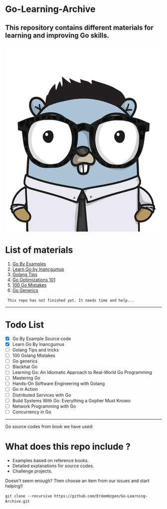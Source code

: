 # Go-Learning-Archive

## This repository contains different materials for learning and improving Go skills.

<p align="center">
  <img src="img/gopher.png" width="500" height="600"/>
</p>

# List of materials

1. [Go By Examples](https://gobyexample.com/)
2. [Learn Go by Inancgumus](https://github.com/inancgumus/learngo)
3. [Golang Tips](https://go101.org/article/tips.html)
4. [Go Optimizations 101](https://go101.org/optimizations/101.html)
5. [100 Go Mistakes](https://github.com/teivah/100-go-mistakes)
6. [Go Generics](https://github.com/akutz/go-generics-the-hard-way)

` This repo has not finished yet. It needs time and help...`

---
# Todo List

- [x] Go By Example Source code
- [x] Learn Go By Inancgumus
- [ ] Golang Tips and tricks
- [ ] 100 Golang Mistakes
- [ ] Go generics
- [ ] Blackhat Go
- [ ] Learning Go: An Idiomatic Approach to Real-World Go Programming
- [ ] Mastering Go
- [ ] Hands-On Software Engineering with Golang
- [ ] Go in Action
- [ ] Distributed Services with Go
- [ ] Build Systems With Go: Everything a Gopher Must Knowo
- [ ] Network Programming with Go
- [ ] Concurrency in Go
---



Go source codes from book we have used:

# What does this repo include ?

- Examples based on reference books.
- Detailed explanations for source codes.
- Challenge projects.

Doesn't seem enough? Then choose an item from our issues and start helping!!

`git clone --recursive https://github.com/ErdemOzgen/Go-Learning-Archive.git`
